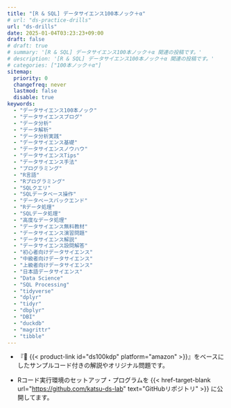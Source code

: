 ```yaml
---
title: "[R & SQL] データサイエンス100本ノック＋α"
# url: "ds-practice-drills"
url: "ds-drills"
date: 2025-01-04T03:23:23+09:00
draft: false
# draft: true
# summary: '[R & SQL] データサイエンス100本ノック＋α 関連の投稿です。'
# description: '[R & SQL] データサイエンス100本ノック＋α 関連の投稿です。'
# categories: ["100本ノック＋α"]
sitemap:
  priority: 0
  changefreq: never
  lastmod: false
  disable: true
keywords: 
  - "データサイエンス100本ノック"
  - "データサイエンスブログ"
  - "データ分析"
  - "データ解析"
  - "データ分析実践"
  - "データサイエンス基礎"
  - "データサイエンスノウハウ"
  - "データサイエンスTips"
  - "データサイエンス手法"
  - "プログラミング"
  - "R言語"
  - "Rプログラミング"
  - "SQLクエリ"
  - "SQLデータベース操作"
  - "データベースバックエンド"
  - "Rデータ処理"
  - "SQLデータ処理"
  - "高度なデータ処理"
  - "データサイエンス無料教材"
  - "データサイエンス演習問題"
  - "データサイエンス解説"
  - "データサイエンス設問解答"
  - "初心者向けデータサイエンス"
  - "中級者向けデータサイエンス"
  - "上級者向けデータサイエンス"
  - "日本語データサイエンス"
  - "Data Science"
  - "SQL Processing"
  - "tidyverse"
  - "dplyr"
  - "tidyr"
  - "dbplyr"
  - "DBI"
  - "duckdb"
  - "magrittr"
  - "tibble"
---
```


- 『📘 {{< product-link id="ds100kdp" platform="amazon" >}}』をベースにしたサンプルコード付きの解説やオリジナル問題です。

- Rコード実行環境のセットアップ・プログラムを 
{{< href-target-blank url="https://github.com/katsu-ds-lab" text="GitHubリポジトリ" >}} 
に公開してます。
